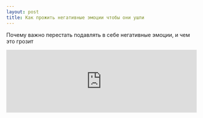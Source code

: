```yaml
---
layout: post
title: Как прожить негативные эмоции чтобы они ушли
---
```


Почему важно перестать подавлять в себе негативные эмоции, и чем это грозит

<iframe width="100%" height="166" scrolling="no" frameborder="no" src="https://w.soundcloud.com/player/?url=https%3A//api.soundcloud.com/tracks/241101195&amp;color=ff5500&amp;auto_play=false&amp;hide_related=false&amp;show_comments=true&amp;show_user=true&amp;show_reposts=false"></iframe>